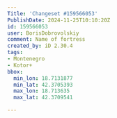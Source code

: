 ```yaml
---
Title: 'Changeset #159566053'
PublishDate: 2024-11-25T10:10:20Z
id: 159566053
user: BorisDobrovolskiy
comment: Name of fortress
created_by: iD 2.30.4
tags:
- Montenegro
- Kotor+
bbox:
  min_lon: 18.7131877
  min_lat: 42.3705393
  max_lon: 18.713635
  max_lat: 42.3709541

---
```

